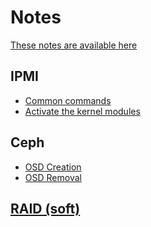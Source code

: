 Notes
=====

[These notes are available here](https://henyxia.github.io/notes/)

IPMI
----

* [Common commands](ipmi/basics.md)
* [Activate the kernel modules](ipmi/kernel-module.md)

Ceph
----

* [OSD Creation](ceph/create-osd.md)
* [OSD Removal](ceph/remove-osd.md)

[RAID (soft)](raid/raid.md)
-------------------
